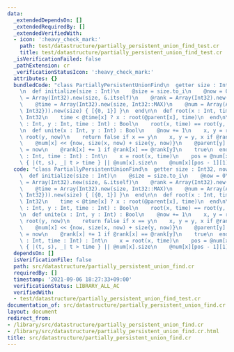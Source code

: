 ```yaml
---
data:
  _extendedDependsOn: []
  _extendedRequiredBy: []
  _extendedVerifiedWith:
  - icon: ':heavy_check_mark:'
    path: test/datastructure/partially_persistent_union_find_test.cr
    title: test/datastructure/partially_persistent_union_find_test.cr
  _isVerificationFailed: false
  _pathExtension: cr
  _verificationStatusIcon: ':heavy_check_mark:'
  attributes: {}
  bundledCode: "class PartiallyPersistentUnionFind\n  getter size : Int32, now : Int32\n\
    \n  def initialize(size : Int)\n    @size = size.to_i\n    @now = 0\n    @parent\
    \ = Array(Int32).new(size, &.itself)\n    @rank = Array(Int32).new(size, 0)\n\
    \    @time = Array(Int32).new(size, Int32::MAX)\n    @num = Array(Array({Int32,\
    \ Int32})).new(size) { [{0, 1}] }\n  end\n\n  def root(x : Int, time : Int) :\
    \ Int32\n    time < @time[x] ? x : root(@parent[x], time)\n  end\n\n  def same?(x\
    \ : Int, y : Int, time : Int) : Bool\n    root(x, time) == root(y, time)\n  end\n\
    \n  def unite(x : Int, y : Int) : Bool\n    @now += 1\n    x, y = root(x, now),\
    \ root(y, now)\n    return false if x == y\n    x, y = y, x if @rank[x] < @rank[y]\n\
    \    @num[x] << {now, size(x, now) + size(y, now)}\n    @parent[y] = x\n    @time[y]\
    \ = now\n    @rank[x] += 1 if @rank[x] == @rank[y]\n    true\n  end\n\n  def size(x\
    \ : Int, time : Int) : Int\n    x = root(x, time)\n    pos = @num[x].bsearch_index\
    \ { |(t, s), _| t > time } || @num[x].size\n    @num[x][pos - 1][1]\n  end\nend\n"
  code: "class PartiallyPersistentUnionFind\n  getter size : Int32, now : Int32\n\n\
    \  def initialize(size : Int)\n    @size = size.to_i\n    @now = 0\n    @parent\
    \ = Array(Int32).new(size, &.itself)\n    @rank = Array(Int32).new(size, 0)\n\
    \    @time = Array(Int32).new(size, Int32::MAX)\n    @num = Array(Array({Int32,\
    \ Int32})).new(size) { [{0, 1}] }\n  end\n\n  def root(x : Int, time : Int) :\
    \ Int32\n    time < @time[x] ? x : root(@parent[x], time)\n  end\n\n  def same?(x\
    \ : Int, y : Int, time : Int) : Bool\n    root(x, time) == root(y, time)\n  end\n\
    \n  def unite(x : Int, y : Int) : Bool\n    @now += 1\n    x, y = root(x, now),\
    \ root(y, now)\n    return false if x == y\n    x, y = y, x if @rank[x] < @rank[y]\n\
    \    @num[x] << {now, size(x, now) + size(y, now)}\n    @parent[y] = x\n    @time[y]\
    \ = now\n    @rank[x] += 1 if @rank[x] == @rank[y]\n    true\n  end\n\n  def size(x\
    \ : Int, time : Int) : Int\n    x = root(x, time)\n    pos = @num[x].bsearch_index\
    \ { |(t, s), _| t > time } || @num[x].size\n    @num[x][pos - 1][1]\n  end\nend\n"
  dependsOn: []
  isVerificationFile: false
  path: src/datastructure/partially_persistent_union_find.cr
  requiredBy: []
  timestamp: '2021-09-06 18:27:33+09:00'
  verificationStatus: LIBRARY_ALL_AC
  verifiedWith:
  - test/datastructure/partially_persistent_union_find_test.cr
documentation_of: src/datastructure/partially_persistent_union_find.cr
layout: document
redirect_from:
- /library/src/datastructure/partially_persistent_union_find.cr
- /library/src/datastructure/partially_persistent_union_find.cr.html
title: src/datastructure/partially_persistent_union_find.cr
---
```

